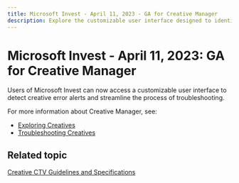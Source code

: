 ```yaml
---
title: Microsoft Invest - April 11, 2023 - GA for Creative Manager
description: Explore the customizable user interface designed to identify creative error alerts and simplify the troubleshooting process within the Creative Manager.
---
```


# Microsoft Invest - April 11, 2023: GA for Creative Manager

Users of Microsoft Invest can now access a customizable user interface to detect creative error alerts and streamline the process of troubleshooting.

For more information about Creative Manager, see:

- [Exploring Creatives](exploring-creatives.md)
- [Troubleshooting Creatives](troubleshooting-creatives.md)

## Related topic

[Creative CTV Guidelines and Specifications](creative-ctv-guidelines-and-specifications.md)

